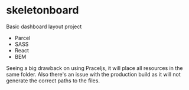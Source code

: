 # skeletonboard

Basic dashboard layout project


- Parcel
- SASS
- React
- BEM 

Seeing a big drawback on using Praceljs, it will place all resources in the same folder.
Also there's an issue with the production build as it will not generate the correct paths to the files.